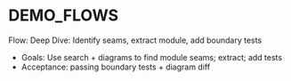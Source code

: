 # DEMO_FLOWS

Flow: Deep Dive: Identify seams, extract module, add boundary tests
- Goals: Use search + diagrams to find module seams; extract; add tests
- Acceptance: passing boundary tests + diagram diff
